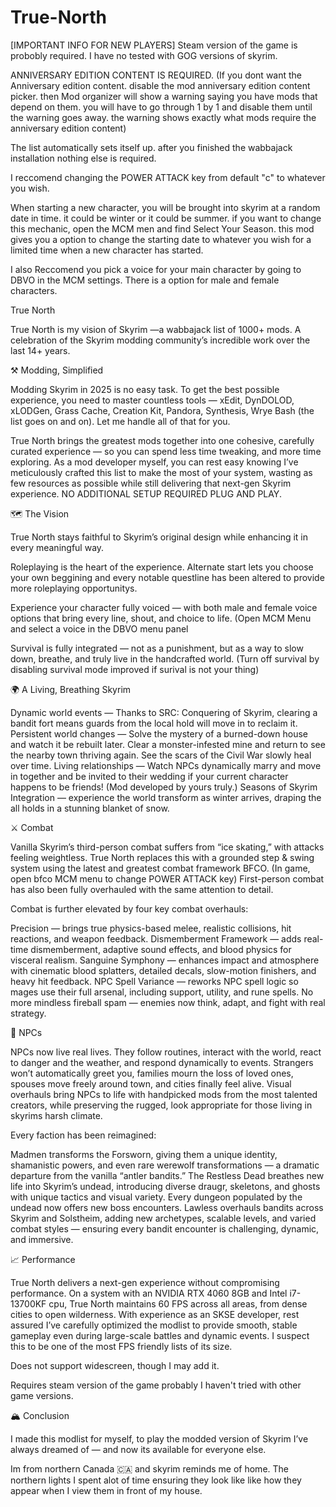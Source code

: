 # True-North

[IMPORTANT INFO FOR NEW PLAYERS]
Steam version of the game is probobly required. I have no tested with GOG versions of skyrim.

ANNIVERSARY EDITION CONTENT IS REQUIRED. (If you dont want the Anniversary edition content. disable the mod anniversary edition content picker. 
then Mod organizer will show a warning saying you have mods that depend on them. you will have to go through 1 by 1 and disable them until the warning goes away. 
the warning shows exactly what mods require the anniversary edition content)

The list automatically sets itself up. after you finished the wabbajack installation nothing else is required.

I reccomend changing the POWER ATTACK key from default "c" to whatever you wish.

When starting a new character, you will be brought into skyrim at a random date in time. it could be winter or it could be summer. if you want to change this mechanic, open the MCM men and find Select Your Season. this mod gives you a option to change the starting date to whatever you wish for a limited time when a new character has started.

I also Reccomend you pick a voice for your main character by going to DBVO in the MCM settings. There is a option for male and female characters. 

True North

True North is my vision of Skyrim —a wabbajack list of 1000+ mods. A celebration of the Skyrim modding community’s incredible work over the last 14+ years.

⚒️ Modding, Simplified

Modding Skyrim in 2025 is no easy task. To get the best possible experience, you need to master countless tools — xEdit, DynDOLOD, xLODGen, Grass Cache, Creation Kit, Pandora, Synthesis, Wrye Bash (the list goes on and on). Let me handle all of that for you.

True North brings the greatest mods together into one cohesive, carefully curated experience — so you can spend less time tweaking, and more time exploring﻿. As a mod developer myself, you can rest easy knowing I’ve meticulously crafted this list to make the most of your system, wasting as few resources as possible ﻿while still delivering that next-gen Skyrim experience. NO ADDITIONAL SETUP REQUIRED PLUG AND PLAY.

🗺️ The Vision

True North stays faithful to Skyrim’s original design while enhancing it in every meaningful way.

Roleplaying is the heart of the experience. Alternate start lets you choose your own beggining and every notable questline has been altered to provide more roleplaying opportunitys. 

Experience your character fully voiced — with both male and female voice options that bring every line, shout, and choice to life. (Open MCM Menu and select a voice in the DBVO menu panel

Survival is fully integrated — not as a punishment, but as a way to slow down, breathe, and truly live in the handcrafted world. (Turn off survival by disabling survival mode improved if surival is not your thing) 

🌍 A Living, Breathing Skyrim

Dynamic world events — Thanks to SRC: Conquering of Skyrim, clearing a bandit fort means guards from the local hold will move in to reclaim it.
Persistent world changes — Solve the mystery of a burned-down house and watch it be rebuilt later. Clear a monster-infested mine and return to see the nearby town thriving again. See the scars of the Civil War slowly heal over time. 
Living relationships — Watch NPCs dynamically marry and move in together and be invited to their wedding if your current character happens to be friends! (Mod developed by yours truly.)
Seasons of Skyrim Integration — experience the world transform as winter arrives, draping the all holds in a stunning blanket of snow. 

⚔️ Combat 

Vanilla Skyrim’s third-person combat suffers from “ice skating,” with attacks feeling weightless. True North replaces this with a grounded step & swing system using the latest and greatest combat framework BFCO. (In game, open bfco MCM menu to change POWER ATTACK key) First-person combat has also been fully overhauled with the same attention to detail. 

Combat is further elevated by four key combat overhauls:

Precision — brings true physics-based melee, realistic collisions, hit reactions, and weapon feedback.
Dismemberment Framework — adds real-time dismemberment, adaptive sound effects, and blood physics for visceral realism.
Sanguine Symphony — enhances impact and atmosphere with cinematic blood splatters, detailed decals, slow-motion finishers, and heavy hit feedback.
NPC Spell Variance — reworks NPC spell logic so mages use their full arsenal, including support, utility, and rune spells. No more mindless fireball spam — enemies now think, adapt, and fight with real strategy.

👥 NPCs

NPCs now live real lives. They follow routines, interact with the world, react to danger and the weather, and respond dynamically to events. Strangers won’t automatically greet you, families mourn the loss of loved ones, spouses move freely around town, and cities finally feel alive.
Visual overhauls bring NPCs to life with handpicked mods from the most talented creators, while preserving the rugged,  look appropriate for those living in skyrims harsh climate.

Every faction has been reimagined:

Madmen transforms the Forsworn, giving them a unique identity, shamanistic powers, and even rare werewolf transformations — a dramatic departure from the vanilla “antler bandits.”
The Restless Dead breathes new life into Skyrim’s undead, introducing diverse draugr, skeletons, and ghosts with unique tactics and visual variety. Every dungeon populated by the undead now offers new boss encounters.
Lawless overhauls bandits across Skyrim and Solstheim, adding new archetypes, scalable levels, and varied combat styles — ensuring every bandit encounter is challenging, dynamic, and immersive.

📈 Performance

True North delivers a next-gen experience without compromising performance. On a system with an NVIDIA RTX 4060 8GB and Intel i7-13700KF cpu, True North maintains 60 FPS across all areas, from dense cities to open wilderness. With experience as an SKSE developer, rest assured I’ve carefully optimized the modlist to provide smooth, stable gameplay even during large-scale battles and dynamic events. I suspect this to be one of the most FPS friendly lists of its size. 

Does not support widescreen, though I may add it. 

Requires steam version of the game probably I haven't tried with other game versions. 

🏔️ Conclusion

I made this modlist for myself, to play the modded version of Skyrim I’ve always dreamed of  — and now its available for everyone else.  

Im from northern Canada 🇨🇦 and skyrim reminds me of home. The northern lights I spent alot of time ensuring they look like like how they appear when I view them in front of my house.
